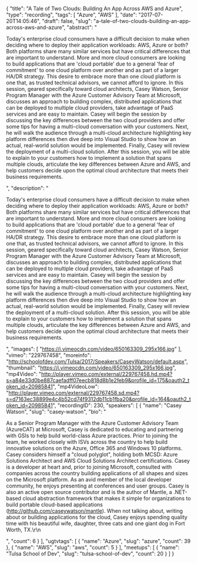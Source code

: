 {
  "title": "A Tale of Two Clouds: Building An App Across AWS and Azure",
  "type": "recording",
  "tags": [
    "Azure",
    "AWS"
  ],
  "date": "2017-07-20T14:05:46",
  "draft": false,
  "slug": "a-tale-of-two-clouds-building-an-app-across-aws-and-azure",
  "abstract": "<p>Today's enterprise cloud consumers have a difficult decision to make when deciding where to deploy their application workloads: AWS, Azure or both? Both platforms share many similar services but have critical differences that are important to understand. More and more cloud consumers are looking to build applications that are 'cloud portable' due to a general 'fear of commitment' to one cloud platform over another and as part of a larger HA/DR strategy. This desire to embrace more than one cloud platform is one that, as trusted technical advisors, we cannot afford to ignore. In this session, geared specifically toward cloud architects, Casey Watson, Senior Program Manager with the Azure Customer Advisory Team at Microsoft, discusses an approach to building complex, distributed applications that can be deployed to multiple cloud providers, take advantage of PaaS services and are easy to maintain. Casey will begin the session by discussing the key differences between the two cloud providers and offer some tips for having a multi-cloud conversation with your customers. Next, he will walk the audience through a multi-cloud architecture highlighting key platform differences then dive deep into Visual Studio to show how an actual, real-world solution would be implemented. Finally, Casey will review the deployment of a multi-cloud solution. After this session, you will be able to explain to your customers how to implement a solution that spans multiple clouds, articulate the key differences between Azure and AWS, and help customers decide upon the optimal cloud architecture that meets their business requirements.</p>",
  "description": "<p>Today's enterprise cloud consumers have a difficult decision to make when deciding where to deploy their application workloads: AWS, Azure or both? Both platforms share many similar services but have critical differences that are important to understand. More and more cloud consumers are looking to build applications that are 'cloud portable' due to a general 'fear of commitment' to one cloud platform over another and as part of a larger HA/DR strategy. This desire to embrace more than one cloud platform is one that, as trusted technical advisors, we cannot afford to ignore. In this session, geared specifically toward cloud architects, Casey Watson, Senior Program Manager with the Azure Customer Advisory Team at Microsoft, discusses an approach to building complex, distributed applications that can be deployed to multiple cloud providers, take advantage of PaaS services and are easy to maintain. Casey will begin the session by discussing the key differences between the two cloud providers and offer some tips for having a multi-cloud conversation with your customers. Next, he will walk the audience through a multi-cloud architecture highlighting key platform differences then dive deep into Visual Studio to show how an actual, real-world solution would be implemented. Finally, Casey will review the deployment of a multi-cloud solution. After this session, you will be able to explain to your customers how to implement a solution that spans multiple clouds, articulate the key differences between Azure and AWS, and help customers decide upon the optimal cloud architecture that meets their business requirements.</p>",
  "images": [
    "https://i.vimeocdn.com/video/650163309_295x166.jpg"
  ],
  "vimeo": "229767458",
  "moreinfo": "http://schoolofdev.com/Tulsa/2017/Speakers/CaseyWatson/default.aspx",
  "thumbnail": "https://i.vimeocdn.com/video/650163309_295x166.jpg",
  "mp4Video": "http://player.vimeo.com/external/229767458.hd.mp4?s=a84e33d0be887caefadff07eecb818d8b1e2feb9&profile_id=175&oauth2_token_id=20985841",
  "mp4VideoLow": "http://player.vimeo.com/external/229767458.sd.mp4?s=d7163ec38899e4c4b52cd74f9312db11cb1fba20&profile_id=164&oauth2_token_id=20985841",
  "recordingID": 230,
  "speakers": [
    {
      "name": "Casey Watson",
      "slug": "casey-watson",
      "bio": "<p>As a Senior Program Manager with the Azure Customer Advisory Team (AzureCAT) at Microsoft, Casey is dedicated to educating and partnering with GSIs to help build world-class Azure practices. Prior to joining the team, he worked closely with ISVs across the country to help build innovative solutions on the Azure, Office 365 and Windows 10 platforms. Casey considers himself a \"cloud polyglot\", holding both MCSD: Azure Solutions Architect and AWS Cloud Solutions Architect certifications. Casey is a developer at heart and, prior to joining Microsoft, consulted with companies across the country building applications of all shapes and sizes on the Microsoft platform. As an avid member of the local developer community, he enjoys presenting at conferences and user groups. Casey is also an active open source contributor and is the author of Mantle, a .NET-based cloud abstraction framework that makes it simple for organizations to build portable cloud-based applications (http://github.com/caseywatson/mantle). When not talking about, writing about or building applications for the cloud, Casey enjoys spending quality time with his beautiful wife, daughter, three cats and one giant dog in Fort Worth, TX.\r\n</p>",
      "count": 6
    }
  ],
  "ugtvtags": [
    {
      "name": "Azure",
      "slug": "azure",
      "count": 39
    },
    {
      "name": "AWS",
      "slug": "aws",
      "count": 5
    }
  ],
  "meetups": [
    {
      "name": "Tulsa School of Dev",
      "slug": "tulsa-school-of-dev",
      "count": 20
    }
  ]
}